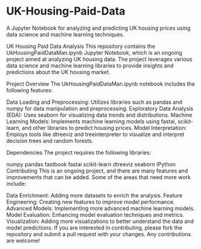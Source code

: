 # UK-Housing-Paid-Data
A Jupyter Notebook for analyzing and predicting UK housing prices using data science and machine learning techniques.

UK Housing Paid Data Analysis
This repository contains the UkHousingPaidDataMan.ipynb Jupyter Notebook, which is an ongoing project aimed at analyzing UK housing data. The project leverages various data science and machine learning libraries to provide insights and predictions about the UK housing market.

Project Overview
The UkHousingPaidDataMan.ipynb notebook includes the following features:

Data Loading and Preprocessing: Utilizes libraries such as pandas and numpy for data manipulation and preprocessing.
Exploratory Data Analysis (EDA): Uses seaborn for visualizing data trends and distributions.
Machine Learning Models: Implements machine learning models using fastai, scikit-learn, and other libraries to predict housing prices.
Model Interpretation: Employs tools like dtreeviz and treeinterpreter to visualize and interpret decision trees and random forests.

Dependencies
The project requires the following libraries:

numpy
pandas
fastbook
fastai
scikit-learn
dtreeviz
seaborn
IPython
Contributing
This is an ongoing project, and there are many features and improvements that can be added. Some of the areas that need more work include:

Data Enrichment: Adding more datasets to enrich the analysis.
Feature Engineering: Creating new features to improve model performance.
Advanced Models: Implementing more advanced machine learning models.
Model Evaluation: Enhancing model evaluation techniques and metrics.
Visualization: Adding more visualizations to better understand the data and model predictions.
If you are interested in contributing, please fork the repository and submit a pull request with your changes. Any contributions are welcome!
